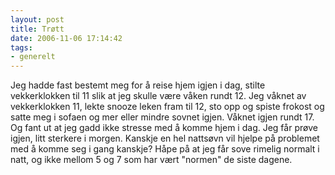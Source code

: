 ```yaml
---
layout: post
title: Trøtt
date: 2006-11-06 17:14:42
tags: 
- generelt
---
```

Jeg hadde fast bestemt meg for å reise hjem igjen i dag, stilte vekkerklokken til 11 slik at jeg skulle være våken rundt 12. Jeg våknet av vekkerklokken 11, lekte snooze leken fram til 12, sto opp og spiste frokost og satte meg i sofaen og mer eller mindre sovnet igjen. Våknet igjen rundt 17. Og fant ut at jeg gadd ikke stresse med å komme hjem i dag. Jeg får prøve igjen, litt sterkere i morgen. Kanskje en hel nattsøvn vil hjelpe på problemet med å komme seg i gang kanskje? Håpe på at jeg får sove rimelig normalt i natt, og ikke mellom 5 og 7 som har vært "normen" de siste dagene.
